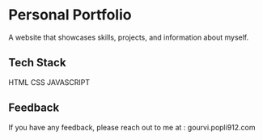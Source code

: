 
# Personal Portfolio

A website that showcases skills, projects, and information
about myself.


## Tech Stack

HTML 
CSS 
JAVASCRIPT


## Feedback

If you have any feedback, please reach out to me at :  gourvi.popli912.com

